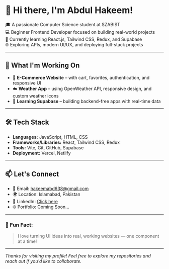 # 👋 Hi there, I'm Abdul Hakeem!

🎓 A passionate Computer Science student at SZABIST  
💻 Beginner Frontend Developer focused on building real-world projects  
🚀 Currently learning React.js, Tailwind CSS, Redux, and Supabase  
🌐 Exploring APIs, modern UI/UX, and deploying full-stack projects  

---

## 🌟 What I'm Working On

- 🛒 **E-Commerce Website** – with cart, favorites, authentication, and responsive UI  
- ☁️ **Weather App** – using OpenWeather API, responsive design, and custom weather icons  
- 🧠 **Learning Supabase** – building backend-free apps with real-time data  

---

## 🛠️ Tech Stack

- **Languages:** JavaScript, HTML, CSS  
- **Frameworks/Libraries:** React, Tailwind CSS, Redux  
- **Tools:** Vite, Git, GitHub, Supabase  
- **Deployment:** Vercel, Netlify  

---

## 📫 Let's Connect

- 📧 Email: hakeemabd638@gmail.com  
- 🌍 Location: Islamabad, Pakistan  
- 💼 LinkedIn: [Click here](https://www.linkedin.com/feed)  
- 🌐 Portfolio: Coming Soon...  

---

### 🧠 Fun Fact:
> I love turning UI ideas into real, working websites — one component at a time!

---

_Thanks for visiting my profile! Feel free to explore my repositories and reach out if you'd like to collaborate._
